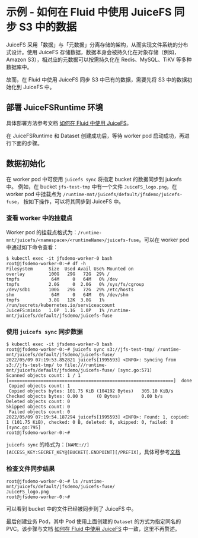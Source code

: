 # 示例 - 如何在 Fluid 中使用 JuiceFS 同步 S3 中的数据

JuiceFS 采用「数据」与「元数据」分离存储的架构，从而实现文件系统的分布式设计。使用 JuiceFS 存储数据，数据本身会被持久化在对象存储（例如，Amazon S3），相对应的元数据可以按需持久化在
Redis、MySQL、TiKV 等多种数据库中。

故而，在 Fluid 中使用 JuiceFS 同步 S3 中已有的数据，需要先将 S3 中的数据初始化到 JuiceFS 中。

## 部署 JuiceFSRuntime 环境

具体部署方法参考文档 [如何在 Fluid 中使用 JuiceFS](juicefs_runtime.md)。

在 JuiceFSRuntime 和 Dataset 创建成功后，等待 worker pod 启动成功，再进行下面的步骤。

## 数据初始化

在 worker pod 中可使用 `juicefs sync` 将指定 bucket 的数据同步到 juicefs 中。
例如，在 bucket `jfs-test-tmp` 中有一个文件 `JuiceFS_logo.png`，在 worker pod 中挂载点为 `/runtime-mnt/juicefs/default/jfsdemo/juicefs-fuse`，
按如下操作，可以将其同步到 JuiceFS 中。

### 查看 worker 中的挂载点

Worker pod 的挂载点格式为：`/runtime-mnt/juicefs/<namespace>/<runtimeName>/juicefs-fuse`。可以在 worker pod 中通过如下命令查看：

```shell
$ kubectl exec -it jfsdemo-worker-0 bash
root@jfsdemo-worker-0:~# df -h
Filesystem      Size  Used Avail Use% Mounted on
overlay         100G   29G   72G  29% /
tmpfs            64M     0   64M   0% /dev
tmpfs           2.0G     0  2.0G   0% /sys/fs/cgroup
/dev/sdb1       100G   29G   72G  29% /etc/hosts
shm              64M     0   64M   0% /dev/shm
tmpfs           3.8G   12K  3.8G   1% /run/secrets/kubernetes.io/serviceaccount
JuiceFS:minio   1.0P  1.1G  1.0P   1% /runtime-mnt/juicefs/default/jfsdemo/juicefs-fuse
```

### 使用 `juicefs sync` 同步数据

```shell
$ kubectl exec -it jfsdemo-worker-0 bash
root@jfsdemo-worker-0:~# juicefs sync s3://jfs-test-tmp/ /runtime-mnt/juicefs/default/jfsdemo/juicefs-fuse/
2022/05/09 07:19:53.852821 juicefs[1995593] <INFO>: Syncing from s3://jfs-test-tmp/ to file:///runtime-mnt/juicefs/default/jfsdemo/juicefs-fuse/ [sync.go:571]
Scanned objects count: 1 / 1 [==============================================================]  done
 Copied objects count: 1
 Copied objects bytes: 101.75 KiB (104192 Bytes)   305.10 KiB/s
Checked objects bytes: 0.00 b     (0 Bytes)        0.00 b/s
Deleted objects count: 0
Skipped objects count: 0
 Failed objects count: 0
2022/05/09 07:19:54.187294 juicefs[1995593] <INFO>: Found: 1, copied: 1 (101.75 KiB), checked: 0 B, deleted: 0, skipped: 0, failed: 0 [sync.go:795]
root@jfsdemo-worker-0:~#
```

`juicefs sync` 的格式为：`[NAME://][ACCESS_KEY:SECRET_KEY@]BUCKET[.ENDPOINT][/PREFIX]`，具体可参考[文档](https://juicefs.com/docs/zh/community/administration/sync)

### 检查文件同步结果

```shell
root@jfsdemo-worker-0:~# ls /runtime-mnt/juicefs/default/jfsdemo/juicefs-fuse/
JuiceFS_logo.png
root@jfsdemo-worker-0:~#
```

可以看到 bucket 中的文件已经被同步到了 JuiceFS 中。

最后创建业务 Pod，其中 Pod 使用上面创建的 `Dataset` 的方式为指定同名的 PVC。该步骤与文档 [如何在 Fluid 中使用 JuiceFS](juicefs_runtime.md) 中一致，这里不再赘述。
